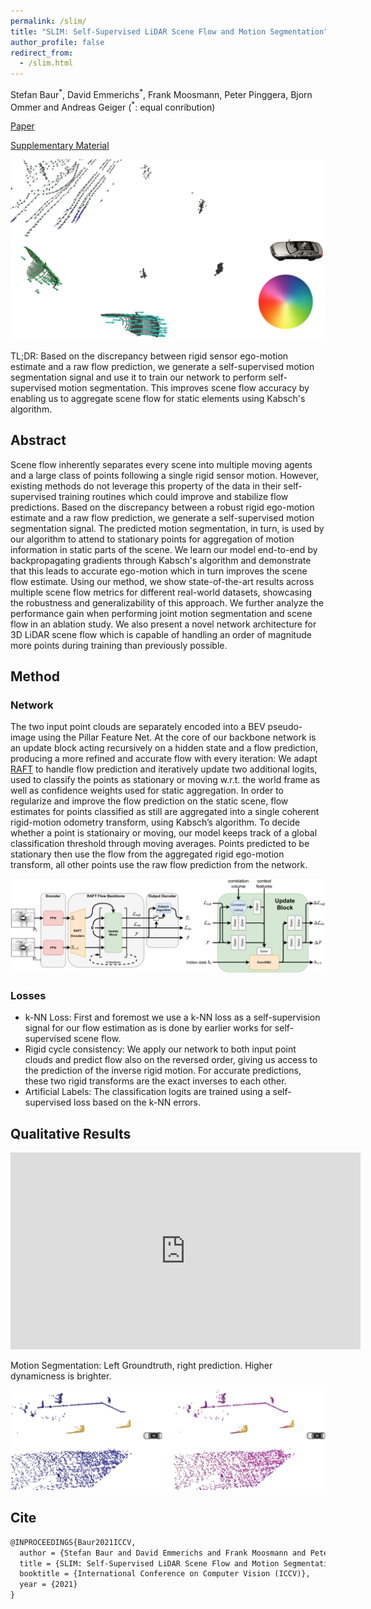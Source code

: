 ```yaml
---
permalink: /slim/
title: "SLIM: Self-Supervised LiDAR Scene Flow and Motion Segmentation"
author_profile: false
redirect_from:
  - /slim.html
---
```


Stefan Baur<sup>\*</sup>, David Emmerichs<sup>\*</sup>, Frank Moosmann, Peter Pinggera, Bjorn Ommer and Andreas Geiger (<sup>\*</sup>: equal conribution)

[Paper](http://www.cvlibs.net/publications/Baur2021ICCV.pdf)

[Supplementary Material](http://www.cvlibs.net/publications/Baur2021ICCV_supplementary.pdf)

<img src='/images/bk_render_kitti_stereo_sf_dataset_20210217_bugfix_0011_overlay_left_side_.jpg'>

TL;DR: Based on the discrepancy between rigid sensor ego-motion estimate and a raw flow prediction, we generate a self-supervised motion segmentation signal and use it to train our network to perform self-supervised motion segmentation.
This improves scene flow accuracy by enabling us to aggregate scene flow for static elements using Kabsch's algorithm.


## Abstract
Scene flow inherently separates every scene into multiple moving agents and a large class of points following a single rigid sensor motion.
However, existing methods do not leverage this property of the data in their self-supervised training routines which could improve and stabilize flow predictions.
Based on the discrepancy between a robust rigid ego-motion estimate and a raw flow prediction, we generate a self-supervised motion segmentation signal.
The predicted motion segmentation, in turn, is used by our algorithm to attend to stationary points for aggregation of motion information in static parts of the scene.
We learn our model end-to-end by backpropagating gradients through Kabsch's algorithm and demonstrate that this leads to accurate ego-motion which in turn improves the scene flow estimate.
Using our method, we show state-of-the-art results across multiple scene flow metrics for different real-world datasets, showcasing the robustness and generalizability of this approach.
We further analyze the performance gain when performing joint motion segmentation and scene flow in an ablation study.
We also present a novel network architecture for 3D LiDAR scene flow which is capable of handling an order of magnitude more points during training than previously possible.


## Method

### Network

The two input point clouds are separately encoded into a BEV pseudo-image using the Pillar Feature Net.
At the core of our backbone network is an update block acting recursively on a hidden state and a flow prediction, producing a more refined and accurate flow with every iteration:
We adapt [RAFT](https://github.com/princeton-vl/RAFT) to handle flow prediction and iteratively update two additional logits, used to classify the points as stationary or moving w.r.t. the world frame as well as confidence weights used for static aggregation.
In order to regularize and improve the flow prediction on the static scene, flow estimates for points classified as still are aggregated into a single coherent rigid-motion odometry transform, using Kabsch’s algorithm.
To decide whether a point is stationairy or moving, our model keeps track of a global classification threshold through moving averages.
Points predicted to be stationary then use the flow from the aggregated rigid ego-motion transform, all other points use the raw flow prediction from the network. 

<img src='/images/slim_arch.png'>


### Losses

* k-NN Loss: First and foremost we use a k-NN loss as a self-supervision signal for our flow estimation as is done by earlier works for self-supervised scene flow.
* Rigid cycle consistency: We apply our network to both input point clouds and predict flow also on the reversed order, giving us access to the prediction of the inverse rigid motion. For accurate predictions, these two rigid transforms are the exact inverses to each other. 
* Artificial Labels: The classification logits are trained using a self-supervised loss based on the k-NN errors.


## Qualitative Results

<iframe width="560" height="315" src="https://www.youtube.com/embed/kWH8_ZLFw28" title="YouTube video player" frameborder="0" allow="accelerometer; autoplay; clipboard-write; encrypted-media; gyroscope; picture-in-picture" allowfullscreen></iframe>



Motion Segmentation: Left Groundtruth, right prediction. Higher dynamicness is brighter.

<img src='/images/0020_cropped.jpg'>

## Cite

```latex
@INPROCEEDINGS{Baur2021ICCV,
  author = {Stefan Baur and David Emmerichs and Frank Moosmann and Peter Pinggera and Bjorn Ommer and Andreas Geiger},
  title = {SLIM: Self-Supervised LiDAR Scene Flow and Motion Segmentation},
  booktitle = {International Conference on Computer Vision (ICCV)},
  year = {2021}
} 
```
